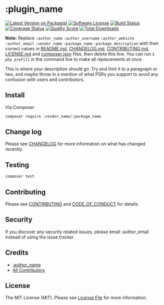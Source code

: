 # :plugin_name

[![Latest Version on Packagist][ico-version]][link-packagist]
[![Software License][ico-license]](LICENSE.md)
[![Build Status][ico-travis]][link-travis]
[![Coverage Status][ico-scrutinizer]][link-scrutinizer]
[![Quality Score][ico-code-quality]][link-code-quality]
[![Total Downloads][ico-downloads]][link-downloads]

**Note:** Replace `:author_name` `:author_username` `:author_website` `:author_email` `:vendor_name` `:package_name` `:package_description` with their correct values in [README.md](README.md), [CHANGELOG.md](CHANGELOG.md), [CONTRIBUTING.md](CONTRIBUTING.md), [LICENSE.md](LICENSE.md) and [composer.json](composer.json) files, then delete this line. You can run `$ php prefill` in the command line to make all replacements at once.

This is where your description should go. Try and limit it to a paragraph or two, and maybe throw in a mention of what
PSRs you support to avoid any confusion with users and contributors.

## Install

Via Composer

```bash
composer require :vendor_name/:package_name
```

## Change log

Please see [CHANGELOG](CHANGELOG.md) for more information on what has changed recently.

## Testing

```bash
composer test
```

## Contributing

Please see [CONTRIBUTING](CONTRIBUTING.md) and [CODE_OF_CONDUCT](CODE_OF_CONDUCT.md) for details.

## Security

If you discover any security related issues, please email :author_email instead of using the issue tracker.

## Credits

* [:author_name][link-author]
* [All Contributors][link-contributors]

## License

The MIT License (MIT). Please see [License File](LICENSE.md) for more information.

[ico-version]: https://img.shields.io/packagist/v/:vendor_name/:package_name.svg?style=flat-square
[ico-license]: https://img.shields.io/badge/license-MIT-brightgreen.svg?style=flat-square
[ico-travis]: https://img.shields.io/travis/:vendor_github/:package_name/master.svg?style=flat-square
[ico-scrutinizer]: https://img.shields.io/scrutinizer/coverage/g/:vendor_github/:package_name.svg?style=flat-square
[ico-code-quality]: https://img.shields.io/scrutinizer/g/:vendor_github/:package_name.svg?style=flat-square
[ico-downloads]: https://img.shields.io/packagist/dt/:vendor_name/:package_name.svg?style=flat-square
[link-packagist]: https://packagist.org/packages/:vendor_name/:package_name
[link-travis]: https://travis-ci.org/:vendor_github/:package_name
[link-scrutinizer]: https://scrutinizer-ci.com/g/:vendor_github/:package_name/code-structure
[link-code-quality]: https://scrutinizer-ci.com/g/:vendor_github/:package_name
[link-downloads]: https://packagist.org/packages/:vendor_name/:package_name
[link-author]: https://github.com/:author_username
[link-contributors]: ../../contributors

